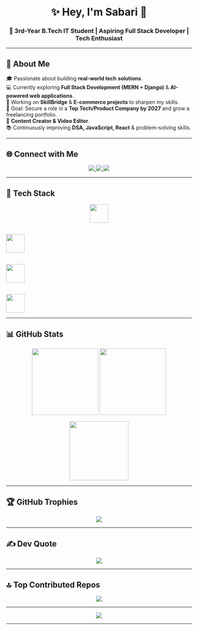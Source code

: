 <h1 align="center">✨ Hey, I'm Sabari 👋</h1>
<h3 align="center">🚀 3rd-Year B.Tech IT Student | Aspiring Full Stack Developer | Tech Enthusiast</h3>

---

## 💫 About Me
🎓 Passionate about building **real-world tech solutions**.  
💻 Currently exploring **Full Stack Development (MERN + Django)** & **AI-powered web applications**.  
🌱 Working on **SkillBridge** & **E-commerce projects** to sharpen my skills.  
📌 Goal: Secure a role in a **Top Tech/Product Company by 2027** and grow a freelancing portfolio.  
📸 **Content Creator & Video Editor**.  
📚 Continuously improving **DSA, JavaScript, React** & problem-solving skills.  

---

## 🌐 Connect with Me  

<p align="center">
  <a href="https://instagram.com/rohit_sabarii" target="_blank">
    <img src="https://img.shields.io/badge/Instagram-%23E4405F.svg?&style=for-the-badge&logo=instagram&logoColor=white" />
  </a>
  <a href="https://linkedin.com/in/sabari-profile" target="_blank">
    <img src="https://img.shields.io/badge/LinkedIn-%230077B5.svg?&style=for-the-badge&logo=linkedin&logoColor=white" />
  </a>
  <a href="mailto:rohitsabari045@gmail.com" target="_blank">
    <img src="https://img.shields.io/badge/Email-D14836?style=for-the-badge&logo=gmail&logoColor=white" />
  </a>
</p>

---

## 🔧 Tech Stack  

<p align="center">
  <!-- Languages -->
  <img src="https://skillicons.dev/icons?i=html,css,js,python,java" height="50" /> <br><br>

  <!-- Frontend -->
  <img src="https://skillicons.dev/icons?i=react,tailwind,bootstrap,scss" height="50" /> <br><br>

  <!-- Backend -->
  <img src="https://skillicons.dev/icons?i=nodejs,express,django,mongodb,mysql" height="50" /> <br><br>

  <!-- Tools -->
  <img src="https://skillicons.dev/icons?i=git,github,vercel,figma,vscode" height="50" />
</p>

---

## 📊 GitHub Stats  

<p align="center">
  <img src="https://github-readme-stats.vercel.app/api?username=G-Sabari&theme=react&hide_border=false&include_all_commits=true&count_private=true" height="180" />
  <img src="https://nirzak-streak-stats.vercel.app/?user=G-Sabari&theme=react&hide_border=false" height="180" />
</p>

<p align="center">
  <img src="https://github-readme-stats.vercel.app/api/top-langs/?username=G-Sabari&theme=react&hide_border=false&include_all_commits=true&count_private=true&layout=compact" height="160" />
</p>

---

## 🏆 GitHub Trophies  

<p align="center">
  <img src="https://github-profile-trophy.vercel.app/?username=G-Sabari&theme=tokyonight&no-frame=false&no-bg=false&margin-w=10" />
</p>

---

## ✍️ Dev Quote  

<p align="center">
  <img src="https://quotes-github-readme.vercel.app/api?type=horizontal&theme=algolia" />
</p>

---

## 🔝 Top Contributed Repos  

<p align="center">
  <img src="https://github-contributor-stats.vercel.app/api?username=G-Sabari&limit=5&theme=react&combine_all_yearly_contributions=true" />
</p>

---

<p align="center">
  <img src="https://visitcount.itsvg.in/api?id=G-Sabari&icon=7&color=1" />
</p>

---

<!-- Proudly created with GPRM ( https://gprm.itsvg.in ) -->
